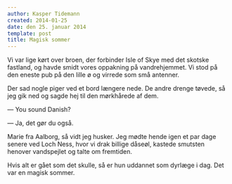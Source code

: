 ```yaml
---
author: Kasper Tidemann
created: 2014-01-25
date: den 25. januar 2014
template: post
title: Magisk sommer
---
```


Vi var lige kørt over broen, der forbinder Isle of Skye med det skotske fastland, og havde smidt vores oppakning på vandrehjemmet. Vi stod på den eneste pub på den lille ø og virrede som små antenner.

Der sad nogle piger ved et bord længere nede. De andre drenge tøvede, så jeg gik ned og sagde hej til den mørkhårede af dem.

— You sound Danish?

— Ja, det gør du også.

Marie fra Aalborg, så vidt jeg husker. Jeg mødte hende igen et par dage senere ved Loch Ness, hvor vi drak billige dåseøl, kastede smutsten henover vandspejlet og talte om fremtiden.

Hvis alt er gået som det skulle, så er hun uddannet som dyrlæge i dag. Det var en magisk sommer.
